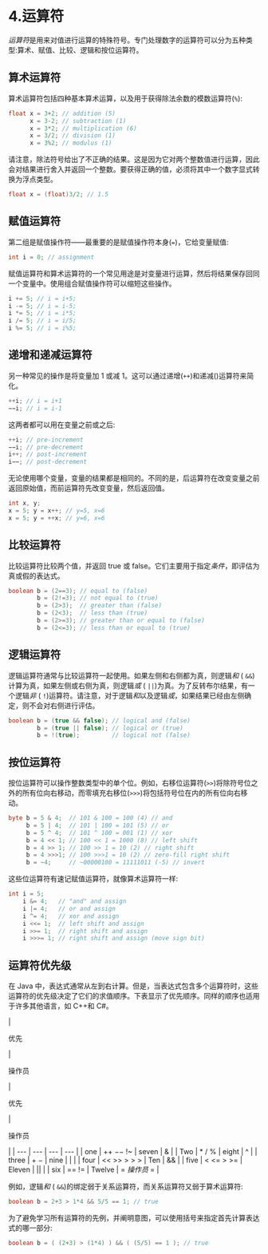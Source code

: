 # 4.运算符

*运算符*是用来对值进行运算的特殊符号。专门处理数字的运算符可以分为五种类型:算术、赋值、比较、逻辑和按位运算符。

## 算术运算符

算术运算符包括四种基本算术运算，以及用于获得除法余数的模数运算符(`%`):

```java
float x = 3+2; // addition (5)
      x = 3-2; // subtraction (1)
      x = 3*2; // multiplication (6)
      x = 3/2; // division (1)
      x = 3%2; // modulus (1)

```

请注意，除法符号给出了不正确的结果。这是因为它对两个整数值进行运算，因此会对结果进行舍入并返回一个整数。要获得正确的值，必须将其中一个数字显式转换为浮点类型。

```java
float x = (float)3/2; // 1.5

```

## 赋值运算符

第二组是赋值操作符——最重要的是赋值操作符本身(`=`)，它给变量赋值:

```java
int i = 0; // assignment

```

赋值运算符和算术运算符的一个常见用途是对变量进行运算，然后将结果保存回同一个变量中。使用组合赋值操作符可以缩短这些操作。

```java
i += 5; // i = i+5;
i -= 5; // i = i-5;
i *= 5; // i = i*5;
i /= 5; // i = i/5;
i %= 5; // i = i%5;

```

## 递增和递减运算符

另一种常见的操作是将变量加 1 或减 1。这可以通过递增(`++`)和递减()运算符来简化。

```java
++i; // i = i+1
−−i; // i = i-1

```

这两者都可以用在变量之前或之后:

```java
++i; // pre-increment
−−i; // pre-decrement
i++; // post-increment
i−−; // post-decrement

```

无论使用哪个变量，变量的结果都是相同的。不同的是，后运算符在改变变量之前返回原始值，而前运算符先改变变量，然后返回值。

```java
int x, y;
x = 5; y = x++; // y=5, x=6
x = 5; y = ++x; // y=6, x=6

```

## 比较运算符

比较运算符比较两个值，并返回 true 或 false。它们主要用于指定*条件*，即评估为真或假的表达式。

```java
boolean b = (2==3); // equal to (false)
        b = (2!=3); // not equal to (true)
        b = (2>3);  // greater than (false)
        b = (2<3);  // less than (true)
        b = (2>=3); // greater than or equal to (false)
        b = (2<=3); // less than or equal to (true)

```

## 逻辑运算符

逻辑运算符通常与比较运算符一起使用。如果左侧和右侧都为真，则逻辑*和* ( `&&`)计算为真，如果左侧或右侧为真，则逻辑*或* ( `||`)为真。为了反转布尔结果，有一个逻辑*非* ( `!`)运算符。请注意，对于逻辑*和*以及逻辑*或*，如果结果已经由左侧确定，则不会对右侧进行评估。

```java
boolean b = (true && false); // logical and (false)
        b = (true || false); // logical or (true)
        b = !(true);         // logical not (false)

```

## 按位运算符

按位运算符可以操作整数类型中的单个位。例如，右移位运算符(`>>`)将除符号位之外的所有位向右移动，而零填充右移位(`>>>`)将包括符号位在内的所有位向右移动。

```java
byte b = 5 & 4;  // 101 & 100 = 100 (4) // and
     b = 5 | 4;  // 101 | 100 = 101 (5) // or
     b = 5 ^ 4;  // 101 ^ 100 = 001 (1) // xor
     b = 4 << 1; // 100 << 1 = 1000 (8) // left shift
     b = 4 >> 1; // 100 >> 1 = 10 (2) // right shift
     b = 4 >>>1; // 100 >>>1 = 10 (2) // zero-fill right shift
     b = ~4;     // ~00000100 = 11111011 (-5) // invert

```

这些位运算符有速记赋值运算符，就像算术运算符一样:

```java
int i = 5;
    i &= 4;   // "and" and assign
    i |= 4;   // or and assign
    i ^= 4;   // xor and assign
    i <<= 1;  // left shift and assign
    i >>= 1;  // right shift and assign
    i >>>= 1; // right shift and assign (move sign bit)

```

## 运算符优先级

在 Java 中，表达式通常从左到右计算。但是，当表达式包含多个运算符时，这些运算符的优先级决定了它们的求值顺序。下表显示了优先顺序。同样的顺序也适用于许多其他语言，如 C++和 C#。

<colgroup><col class="tcol1 align-left"> <col class="tcol2 align-left"> <col class="tcol3 align-left"> <col class="tcol4 align-left"></colgroup> 
| 

优先

 | 

操作员

 | 

优先

 | 

操作员

 |
| --- | --- | --- | --- |
| one | ++ −− !~ | seven | & |
| Two | * / % | eight | ^ |
| three | + − | nine | &#124; |
| four | << >> > > > | Ten | && |
| five | < <= > >= | Eleven | &#124;&#124; |
| six | == != | Twelve | = *操作员* = |

例如，逻辑*和* ( `&&`)的绑定弱于关系运算符，而关系运算符又弱于算术运算符:

```java
boolean b = 2+3 > 1*4 && 5/5 == 1; // true

```

为了避免学习所有运算符的先例，并阐明意图，可以使用括号来指定首先计算表达式的哪一部分:

```java
boolean b = ( (2+3) > (1*4) ) && ( (5/5) == 1 ); // true

```